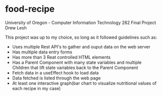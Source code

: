 # food-recipe
University of Oregon - Computer Information Technology 282
Final Project
Drew Lesh

This project was up to my choice, so long as it followed guidelines such as:
- Uses multiple Rest API's to gather and ouput data on the web server
- Has multiple data entry forms
- Has more than 3 Reat controlled HTML elements
- Has a Parent Component with many state variables and multiple Children that lift state variables
back to the Parent Component
- Fetch data in a useEffect hook to load data
- Data fetched is listed through the web page
- At least one interactive graph(bar chart to visualize nutritional values of each recipe in my case)
